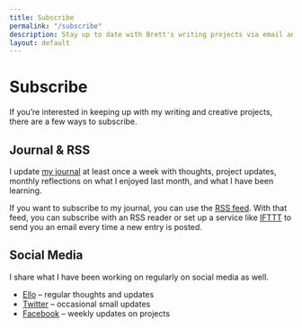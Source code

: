 ```yaml
---
title: Subscribe
permalink: "/subscribe"
description: Stay up to date with Brett's writing projects via email and social media.
layout: default
---
```


# Subscribe

If you’re interested in keeping up with my writing and creative projects, there are a few ways to subscribe.

## Journal & RSS

I update [my journal](/journal/) at least once a week with thoughts, project updates, monthly reflections on what I enjoyed last month, and what I have been learning.

If you want to subscribe to my journal, you can use the [RSS feed](http://www.brettchalupa.com/feed.xml). With that feed, you can subscribe with an RSS reader or set up a service like [IFTTT](https://ifttt.com) to send you an email every time a new entry is posted.

## Social Media

I share what I have been working on regularly on social media as well.

- [Ello](https://ello.co/brettchalupa) &ndash; regular thoughts and updates
- [Twitter](https://twitter.com/brettchalupa) &ndash; occasional small updates
- [Facebook](https://www.facebook.com/Brett-Chalupa-607963962732935/) &ndash; weekly updates on projects
